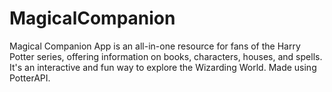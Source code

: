 # MagicalCompanion
 Magical Companion App is an all-in-one resource for fans of the Harry Potter series, offering information on books, characters, houses, and spells. It's an interactive and fun way to explore the Wizarding World. Made using PotterAPI.
